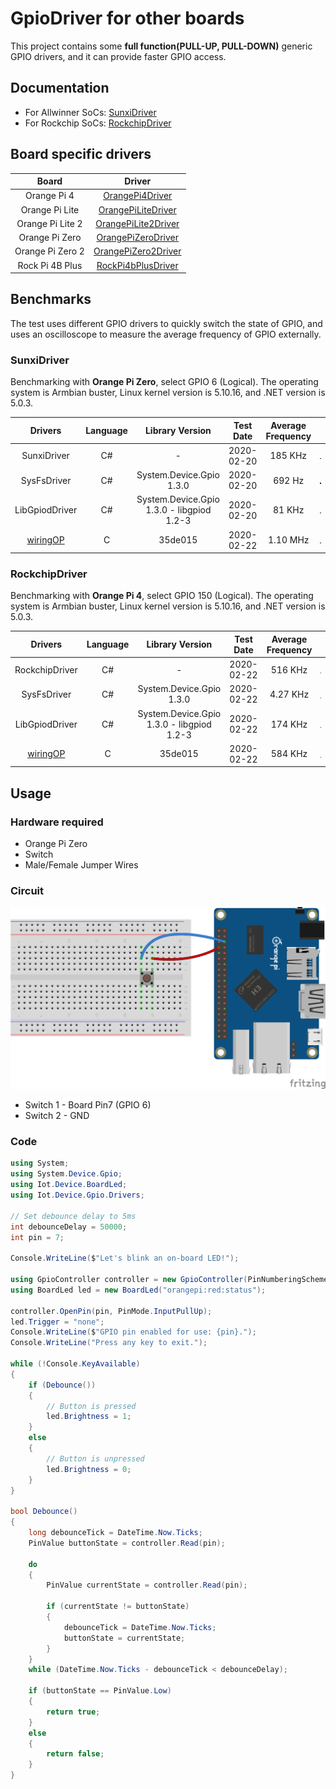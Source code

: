 # GpioDriver for other boards

This project contains some **full function(PULL-UP, PULL-DOWN)** generic GPIO drivers, and it can provide faster GPIO access.

## Documentation

* For Allwinner SoCs: [SunxiDriver](Drivers/Sunxi/README.md)
* For Rockchip SoCs: [RockchipDriver](Drivers/Rockchip/README.md)

## Board specific drivers

| Board | Driver |
| :-: | :-: |
| Orange Pi 4 | [OrangePi4Driver](./Drivers/OrangePi4Driver.cs) |
| Orange Pi Lite | [OrangePiLiteDriver](./Drivers/OrangePiLiteDriver.cs)  |
| Orange Pi Lite 2 | [OrangePiLite2Driver](./Drivers/OrangePiLite2Driver.cs) |
| Orange Pi Zero | [OrangePiZeroDriver](./Drivers/OrangePiZeroDriver.cs) |
| Orange Pi Zero 2 | [OrangePiZero2Driver](./Drivers/OrangePiZero2Driver.cs) |
| Rock Pi 4B Plus | [RockPi4bPlusDriver](./Drivers/RockPi4bPlusDriver.cs) |

## Benchmarks

The test uses different GPIO drivers to quickly switch the state of GPIO, and uses an oscilloscope to measure the average frequency of GPIO externally.

### SunxiDriver

Benchmarking with **Orange Pi Zero**, select GPIO 6 (Logical). The operating system is Armbian buster, Linux kernel version is 5.10.16, and .NET version is 5.0.3.

| Drivers| Language | Library Version | Test Date | Average Frequency |  |
| :-: | :-: | :-: | :-: | :-: | :-: |
| SunxiDriver | C# | - | 2020-02-20 | 185 KHz | ![sunxi](./imgs/SunxiDriver/sunxi.jpg) |
| SysFsDriver | C# | System.Device.Gpio 1.3.0 | 2020-02-20 | 692 Hz | ![sysfs](./imgs/SunxiDriver/sysfs.jpg) |
| LibGpiodDriver | C# | System.Device.Gpio 1.3.0 - libgpiod 1.2-3 | 2020-02-20 | 81 KHz | ![libgpiod](./imgs/SunxiDriver/libgpiod.jpg) |
| [wiringOP](https://github.com/orangepi-xunlong/wiringOP) | C | 35de015 | 2020-02-22 | 1.10 MHz | ![wiringOP](./imgs/SunxiDriver/wiringOP.jpg) |

### RockchipDriver

Benchmarking with **Orange Pi 4**, select GPIO 150 (Logical). The operating system is Armbian buster, Linux kernel version is 5.10.16, and .NET version is 5.0.3.

| Drivers| Language | Library Version | Test Date | Average Frequency |  |
| :-: | :-: | :-: | :-: | :-: | :-: |
| RockchipDriver | C# | - | 2020-02-22 | 516 KHz | ![rockchip](./imgs/RockchipDriver/rockchip.jpg) |
| SysFsDriver | C# | System.Device.Gpio 1.3.0 | 2020-02-22 | 4.27 KHz | ![sysfs](./imgs/RockchipDriver/sysfs.jpg) |
| LibGpiodDriver | C# | System.Device.Gpio 1.3.0 - libgpiod 1.2-3 | 2020-02-22 | 174 KHz | ![libgpiod](./imgs/RockchipDriver/libgpiod.jpg) |
| [wiringOP](https://github.com/orangepi-xunlong/wiringOP) | C | 35de015 | 2020-02-22 | 584 KHz | ![wiringgOP](./imgs/RockchipDriver/wiringOP.jpg) |

## Usage

### Hardware required

* Orange Pi Zero
* Switch
* Male/Female Jumper Wires

### Circuit

![circuit](opi_circuit.png)

* Switch 1 - Board Pin7 (GPIO 6)
* Switch 2 - GND

### Code

```csharp
using System;
using System.Device.Gpio;
using Iot.Device.BoardLed;
using Iot.Device.Gpio.Drivers;

// Set debounce delay to 5ms
int debounceDelay = 50000;
int pin = 7;

Console.WriteLine($"Let's blink an on-board LED!");

using GpioController controller = new GpioController(PinNumberingScheme.Board, new OrangePiZeroDriver());
using BoardLed led = new BoardLed("orangepi:red:status");

controller.OpenPin(pin, PinMode.InputPullUp);
led.Trigger = "none";
Console.WriteLine($"GPIO pin enabled for use: {pin}.");
Console.WriteLine("Press any key to exit.");

while (!Console.KeyAvailable)
{
    if (Debounce())
    {
        // Button is pressed
        led.Brightness = 1;
    }
    else
    {
        // Button is unpressed
        led.Brightness = 0;
    }
}

bool Debounce()
{
    long debounceTick = DateTime.Now.Ticks;
    PinValue buttonState = controller.Read(pin);

    do
    {
        PinValue currentState = controller.Read(pin);

        if (currentState != buttonState)
        {
            debounceTick = DateTime.Now.Ticks;
            buttonState = currentState;
        }
    }
    while (DateTime.Now.Ticks - debounceTick < debounceDelay);

    if (buttonState == PinValue.Low)
    {
        return true;
    }
    else
    {
        return false;
    }
}
```
